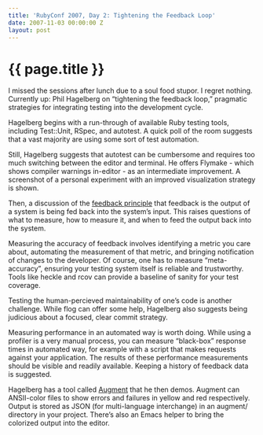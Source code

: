 ```yaml
---
title: 'RubyConf 2007, Day 2: Tightening the Feedback Loop'
date: 2007-11-03 00:00:00 Z
layout: post
---
```


{{ page.title }}
================

I missed the sessions after lunch due to a soul food stupor. I regret nothing. Currently up: Phil Hagelberg on “tightening the feedback loop,” pragmatic strategies for integrating testing into the development cycle.

Hagelberg begins with a run-through of available Ruby testing tools, including Test::Unit, RSpec, and autotest. A quick poll of the room suggests that a vast majority are using some sort of test automation.

Still, Hagelberg suggests that autotest can be cumbersome and requires too much switching between the editor and terminal. He offers Flymake - which shows compiler warnings in-editor - as an intermediate improvement. A screenshot of a personal experiment with an improved visualization strategy is shown.

Then, a discussion of the [feedback principle]() that feedback is the output of a system is being fed back into the system’s input. This raises questions of what to measure, how to measure it, and when to feed the output back into the system.

Measuring the accuracy of feedback involves identifying a metric you care about, automating the measurement of that metric, and bringing notification of changes to the developer. Of course, one has to measure “meta-accuracy”, ensuring your testing system itself is reliable and trustworthy. Tools like heckle and rcov can provide a baseline of sanity for your test coverage.

Testing the human-percieved maintainability of one’s code is another challenge. While flog can offer some help, Hagelberg also suggests being judicious about a focused, clear commit strategy.

Measuring performance in an automated way is worth doing. While using a profiler is a very manual process, you can measure “black-box” response times in automated way, for example with a script that makes requests against your application. The results of these performance measurements should be visible and readily available. Keeping a history of feedback data is suggested.

Hagelberg has a tool called [Augment](http://augment.rubyforge.org/) that he then demos. Augment can ANSII-color files to show errors and failures in yellow and red respectively. Output is stored as JSON (for multi-language interchange) in an augment/ directory in your project. There’s also an Emacs helper to bring the colorized output into the editor.
